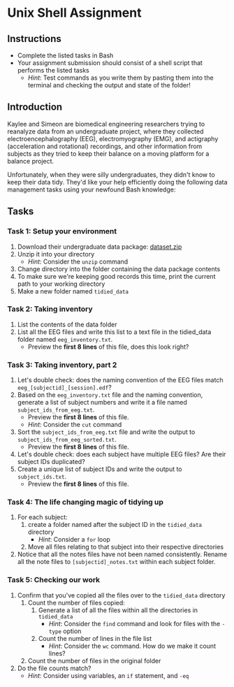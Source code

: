 # Unix Shell Assignment

## Instructions
* Complete the listed tasks in Bash
* Your assignment submission should consist of a shell script that performs the listed tasks
    * *Hint*: Test commands as you write them by pasting them into the terminal and checking the output and state of the folder!

## Introduction
Kaylee and Simeon are biomedical engineering researchers trying to reanalyze data from an undergraduate project, where they collected electroencephalography (EEG), electromyography (EMG), and actigraphy (acceleration and rotational) recordings, and other information from subjects as they tried to keep their balance on a moving platform for a balance project.

Unfortunately, when they were silly undergraduates, they didn't know to keep their data tidy. They'd like your help efficiently doing the following data management tasks using your newfound Bash knowledge:

## Tasks
### Task 1: Setup your environment
1. Download their undergraduate data package: [dataset.zip](dataset.zip?raw=1)
1. Unzip it into your directory
    * *Hint*: Consider the `unzip` command
1. Change directory into the folder containing the data package contents
1. To make sure we're keeping good records this time, print the current path to your working directory
1. Make a new folder named `tidied_data`

### Task 2: Taking inventory
1. List the contents of the data folder
1. List all the EEG files and write this list to a text file in the tidied_data folder named `eeg_inventory.txt`. 
    * Preview the **first 8 lines** of this file, does this look right?

### Task 3: Taking inventory, part 2
1. Let's double check: does the naming convention of the EEG files match `eeg_[subjectid]_[session].edf`?
1. Based on the `eeg_inventory.txt` file and the naming convention, generate a list of subject numbers and write it a file named `subject_ids_from_eeg.txt`. 
    * Preview the **first 8 lines** of this file.
    * *Hint*: Consider the `cut` command
1. Sort the `subject_ids_from_eeg.txt` file and write the output to `subject_ids_from_eeg_sorted.txt`. 
    * Preview the **first 8 lines** of this file.
1. Let's double check: does each subject have multiple EEG files? Are their subject IDs duplicated?
1. Create a unique list of subject IDs and write the output to `subject_ids.txt`. 
    * Preview the **first 8 lines** of this file.

### Task 4: The life changing magic of tidying up
1. For each subject:
    1. create a folder named after the subject ID in the `tidied_data` directory
        * *Hint*: Consider a `for` loop
    1. Move all files relating to that subject into their respective directories   
1. Notice that all the notes files have not been named consistently. Rename all the note files to `[subjectid]_notes.txt` within each subject folder.

### Task 5: Checking our work
1. Confirm that you've copied all the files over to the `tidied_data` directory
    1. Count the number of files copied:
        1. Generate a list of all the files within all the directories in `tidied_data` 
            * *Hint*: Consider the `find` command and look for files with the `-type` option
        1. Count the number of lines in the file list
            * *Hint*: Consider the `wc` command. How do we make it count lines?
    1. Count the number of files in the original folder
1. Do the file counts match?
    * *Hint*: Consider using variables, an `if` statement, and `-eq`
